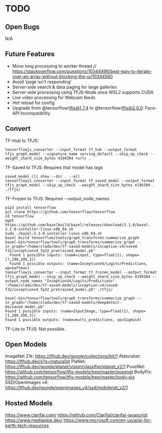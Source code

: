 # TODO

## Open Bugs

N/A

## Future Features

- Move long processing to worker thread // https://stackoverflow.com/questions/10344498/best-way-to-iterate-over-an-array-without-blocking-the-ui/10344560
- Avoid 'page isn't responding'
- Server-side search & data paging for large galleries
- Server-side processing using TFJS-Node once WSL2 supports CUDA
- Live video processing for Webcam feeds
- Hot reload for config
- Upgrade from @tensorflow/tfjs@1.7.4 to @tensorflow/tfjs@2.0.0: Face-API Incompatibility

## Convert

TF-Hub to TFJS:

    tensorflowjs_converter --input_format tf_hub --output_format tfjs_graph_model --signature_name serving_default --skip_op_check --weight_shard_size_bytes 4194304 <url> .

TF-Saved to TFJS:
Requires that model has tags

    saved_model_cli show --dir . --all
    tensorflowjs_converter --input_format tf_saved_model --output_format tfjs_graph_model --skip_op_check --weight_shard_size_bytes 4194304 . ./tfjs/

TF-Frozen to TFJS:
Requires --output_node_names

    pip3 install tensorflow
    git clone https://github.com/tensorflow/tensorflow
    cd tensorflow
    wget https://github.com/bazelbuild/bazel/releases/download/3.1.0/bazel-3.1.0-installer-linux-x86_64.sh
    sudo ./bazel-3.1.0-installer-linux-x86_64.sh
    bazel build tensorflow/tools/graph_transforms:summarize_graph
    bazel-bin/tensorflow/tools/graph_transforms/summarize_graph --in_graph="/home/vlado/dev/tf-saved-models/inception-v4/saved-f32/inceptionv4_fp32_pretrained_model.pb"
      Found 1 possible inputs: (name=input, type=float(1), shape=[?,299,299,3])
      Found 1 possible outputs: (name=InceptionV4/Logits/Predictions, op=Softmax)
    tensorflowjs_converter --input_format tf_frozen_model --output_format tfjs_graph_model --skip_op_check --weight_shard_size_bytes 4194304 --output_node_names "InceptionV4/Logits/Predictions" "/home/vlado/dev/tf-saved-models/inception-v4/saved-f32/inceptionv4_fp32_pretrained_model.pb" ./tfjs/

    bazel-bin/tensorflow/tools/graph_transforms/summarize_graph --in_graph="/home/vlado/dev/tf-saved-models/deepdetect-6k/saved_model.pb"
    Found 1 possible inputs: (name=InputImage, type=float(1), shape=[1,299,299,3])
    Found 1 possible outputs: (name=multi_predictions, op=Sigmoid)

TF-Lite to TFJS:
Not possible.

## Open Models

ImageNet 21k: <https://tfhub.dev/google/collections/bit/1>
iNaturalist: <https://tfhub.dev/s?q=inaturalist>
PlaNet: <https://tfhub.dev/google/planet/vision/classifier/planet_v2/1>
PoseNet: <https://github.com/tensorflow/tfjs-models/tree/master/posenet>
BodyPix: <https://github.com/tensorflow/tfjs-models/tree/master/body-pix>
SSD/OpenImages v4: <https://tfhub.dev/google/openimages_v4/ssd/mobilenet_v2/1>

## Hosted Models

<https://www.clarifai.com/> <https://github.com/Clarifai/clarifai-javascript>
<https://www.mediapipe.dev/>
<https://www.microsoft.com/en-us/ai/ai-for-earth-tech-resources>
